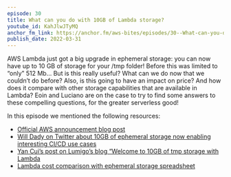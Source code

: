 ```yaml
---
episode: 30
title: What can you do with 10GB of Lambda storage?
youtube_id: KahJlwJTyMQ
anchor_fm_link: https://anchor.fm/aws-bites/episodes/30--What-can-you-do-with-10GB-of-Lambda-storage-e1gi23r
publish_date: 2022-03-31
---
```


AWS Lambda just got a big upgrade in ephemeral storage: you can now have up to 10 GB of storage for your /tmp folder! Before this was limited to “only” 512 Mb… But is this really useful? What can we do now that we couldn’t do before? Also, is this going to have an impact on price? And how does it compare with other storage capabilities that are available in Lambda? Eoin and Luciano are on the case to try to find some answers to these compelling questions, for the greater serverless good!

In this episode we mentioned the following resources:

  - [Official AWS announcement blog post](https://aws.amazon.com/about-aws/whats-new/2022/03/aws-lambda-configure-ephemeral-storage/) 
  - [Will Dady on Twitter about 10GB of ephemeral storage now enabling interesting CI/CD use cases](https://twitter.com/WillDady/status/1507110176209322018)
  - [Yan Cui’s post on Lumigo’s blog “Welcome to 10GB of tmp storage with Lambda](https://lumigo.io/blog/welcome-to-10gb-of-tmp-storage-with-lambda/)
  - [Lambda cost comparison with ephemeral storage spreadsheet](https://docs.google.com/spreadsheets/d/1_oGjLN0BeRR8CWfgdjeYiIknRTugdmJOhGkAjLCTStw/edit#gid=0)
   